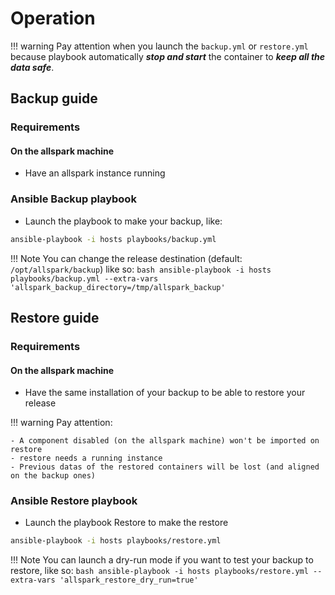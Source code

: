 # Operation
!!! warning
    Pay attention when you launch the `backup.yml` or `restore.yml` because playbook automatically _**stop and start**_ the container to _**keep all the data safe**_.

## Backup guide
### Requirements

#### On the allspark machine
- Have an allspark instance running

### Ansible Backup playbook

- Launch the playbook to make your backup, like:

```bash
ansible-playbook -i hosts playbooks/backup.yml
```

!!! Note
    You can change the release destination (default: `/opt/allspark/backup`) like so:
    ```bash
    ansible-playbook -i hosts playbooks/backup.yml --extra-vars 'allspark_backup_directory=/tmp/allspark_backup'
    ```

## Restore guide
### Requirements

#### On the allspark machine
- Have the same installation of your backup to be able to restore your release

!!! warning
    Pay attention:

    - A component disabled (on the allspark machine) won't be imported on restore
    - restore needs a running instance
    - Previous datas of the restored containers will be lost (and aligned on the backup ones)


### Ansible Restore playbook

- Launch the playbook Restore to make the restore

```bash
ansible-playbook -i hosts playbooks/restore.yml
```

!!! Note
    You can launch a dry-run mode if you want to test your backup to restore, like so:
    ```bash
    ansible-playbook -i hosts playbooks/restore.yml --extra-vars 'allspark_restore_dry_run=true'
    ```
